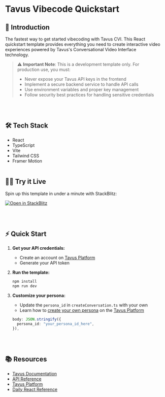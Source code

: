 # Tavus Vibecode Quickstart

## 🚀 Introduction

The fastest way to get started vibecoding with Tavus CVI. This React quickstart template provides everything you need to create interactive video experiences powered by Tavus's Conversational Video Interface technology.

> ⚠️ **Important Note**: This is a development template only. For production use, you must:
> - Never expose your Tavus API keys in the frontend
> - Implement a secure backend service to handle API calls
> - Use environment variables and proper key management
> - Follow security best practices for handling sensitive credentials

<br></br>
## 🛠️ Tech Stack
- React
- TypeScript
- Vite
- Tailwind CSS
- Framer Motion
<br></br>
## 🧑‍💻 Try it Live
Spin up this template in under a minute with StackBlitz:

[![Open in StackBlitz](https://developer.stackblitz.com/img/open_in_stackblitz.svg)](https://stackblitz.com/github/Tavus-Engineering/tavus-vibecode-quickstart?file=src%2FApp.tsx)

<br></br>
## ⚡ Quick Start

1. **Get your API credentials:**
   - Create an account on [Tavus Platform](https://platform.tavus.io/api-keys)
   - Generate your API token

2. **Run the template:**
   ```bash
   npm install
   npm run dev
   ```

3. **Customize your persona:**
   - Update the `persona_id` in `createConversation.ts` with your own
   - Learn how to [create your own persona](https://docs.tavus.io/sections/conversational-video-interface/creating-a-persona) on the [Tavus Platform](https://platform.tavus.io/)

   ```typescript
   body: JSON.stringify({
     persona_id: "your_persona_id_here",
   }),
   ```

<br></br>
## 📚 Resources

- [Tavus Documentation](https://docs.tavus.io/)
- [API Reference](https://docs.tavus.io/api-reference/)
- [Tavus Platform](https://platform.tavus.io/)
- [Daily React Reference](https://docs.daily.co/reference/daily-react)

<!-- Sync fix for Lovable -->
